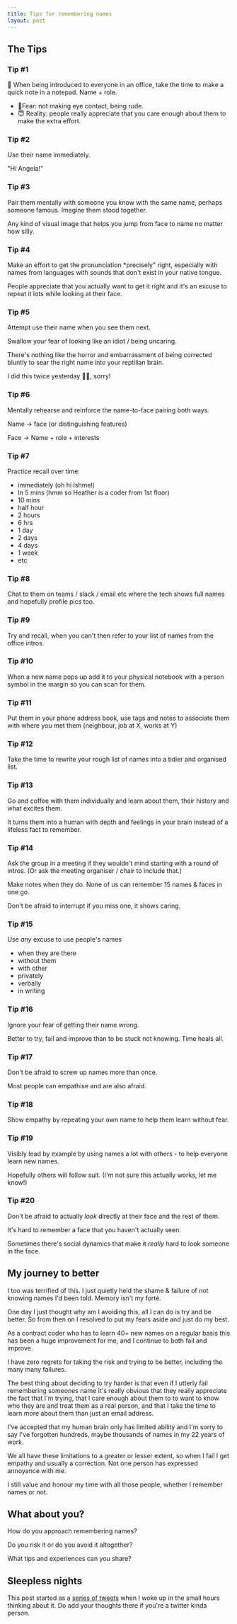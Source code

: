 ```yaml
---
title: Tips for remembering names
layout: post
---
```


## The Tips

### Tip #1

📝 When being introduced to everyone in an office, take the time to make a quick note in a notepad. Name + role.

- 👹Fear: not making eye contact, being rude.
- 😇 Reality: people really appreciate that you care enough about them to make the extra effort.

### Tip #2

Use their name immediately.

"Hi Angela!"

### Tip #3

Pair them mentally with someone you know with the same name, perhaps someone famous. Imagine them stood together.

Any kind of visual image that helps you jump from face to name no matter how silly.

### Tip #4

Make an effort to get the pronunciation *precisely" right, especially with names from languages with sounds that don't exist in your native tongue.

People appreciate that you actually want to get it right and it's an excuse to repeat it lots while looking at their face.

### Tip #5

Attempt use their name when you see them next.

Swallow your fear of looking like an idiot / being uncaring.

There's nothing like the horror and embarrassment of being corrected bluntly to sear the right name into your reptilian brain.

I did this twice yesterday 🙊🙈, sorry!

### Tip #6

Mentally rehearse and reinforce the name-to-face pairing both ways.

Name -> face (or distinguishing features)

Face -> Name + role + interests

### Tip #7

Practice recall over time:

- immediately (oh hi Ishmel)
- In 5 mins (hmm so Heather is a coder from 1st floor)
- 10 mins
- half hour
- 2 hours
- 6 hrs
- 1 day
- 2 days
- 4 days
- 1 week
- etc

### Tip #8

Chat to them on teams / slack / email etc where the tech shows full names and hopefully profile pics too.

### Tip #9

Try and recall, when you can't then refer to your list of names from the office intros.

### Tip #10

When a new name pops up add it to your physical notebook with a person symbol in the margin so you can scan for them.

### Tip #11

Put them in your phone address book, use tags and notes to associate them with where you met them (neighbour, job at X, works at Y)

### Tip #12

Take the time to rewrite your rough list of names into a tidier and organised list.

### Tip #13

Go and coffee with them individually and learn about them, their history and what excites them.

It turns them into a human with depth and feelings in your brain instead of a lifeless fact to remember.

### Tip #14

Ask the group in a meeting if they wouldn't mind starting with a round of intros. (Or ask the meeting organiser / chair to include that.)

Make notes when they do. None of us can remember 15 names & faces in one go.

Don't be afraid to interrupt if you miss one, it shows caring.

### Tip #15

Use *any* excuse to use people's names

- when they are there
- without them
- with other
- privately
- verbally
- in writing

### Tip #16

Ignore your fear of getting their name wrong.

Better to try, fail and improve than to be stuck not knowing. Time heals all.

### Tip #17

Don't be afraid to screw up names more than once.

Most people can empathise and are also afraid.

### Tip #18

Show empathy by repeating your own name to help them learn without fear.

### Tip #19

Visibly lead by example by using names a lot with others - to help everyone learn new names.

Hopefully others will follow suit. (I'm not sure this actually works, let me know!)

### Tip #20

Don't be afraid to actually *look* directly at their face and the rest of them.

It's hard to remember a face that you haven't actually seen.

Sometimes there's social dynamics that make it *really* hard to look someone in the face.

## My journey to better

I too was terrified of this. I just quietly held the shame & failure of not knowing names I'd been told. Memory isn't my forté.

One day I just thought why am I avoiding this, all I can do is try and be better. So from then on I resolved to put my fears aside and just do my best.

As a contract coder who has to learn 40+ new names on a regular basis this has been a huge improvement for me, and I continue to both fail and improve.

I have zero regrets for taking the risk and trying to be better, including the many many failures.

The best thing about deciding to try harder is that even if I utterly fail remembering someones name it's really obvious that they really appreciate the fact that I'm trying, that I care enough about them to to want to know who they are and treat them as a real person, and that I take the time to learn more about them than just an email address.

I've accepted that my human brain only has limited ability and I'm sorry to say I've forgotten hundreds, maybe thousands of names in my 22 years of work.

We all have these limitations to a greater or lesser extent, so when I fail I get empathy and usually a correction. Not one person has expressed annoyance with me.

I still value and honour my time with all those people, whether I remember names or not.

## What about you?

How do you approach remembering names?

Do you risk it or do you avoid it altogether?

What tips and experiences can you share? 

## Sleepless nights

This post started as a [series of tweets](https://twitter.com/tim_abell/status/1527109721429315586) when I woke up in the small hours thinking about it. Do add your thoughts there if you're a twitter kinda person.
